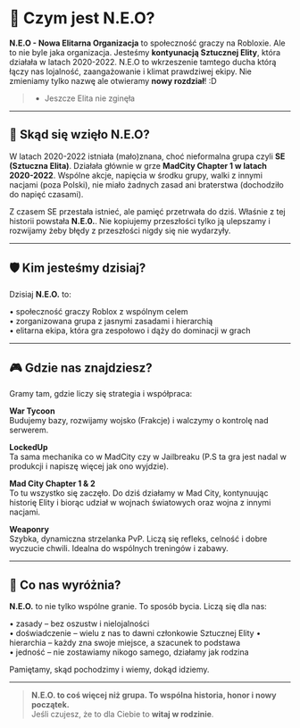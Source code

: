 # 🌟 Czym jest N.E.O?

**N.E.O - Nowa Elitarna Organizacja** to społeczność graczy na Robloxie. Ale to nie byle jaka organizacja. Jesteśmy **kontyunacją Sztucznej Elity**, która działała w latach 2020-2022. N.E.O to wkrzeszenie tamtego ducha którą łączy nas lojalność, zaangażowanie i klimat prawdziwej ekipy. Nie zmieniamy tylko nazwę ale otwieramy **nowy rozdział**! :D

> - Jeszcze Elita nie zginęła

---

## 🧭 Skąd się wzięło N.E.O?

W latach 2020-2022 istniała (mało)znana, choć nieformalna grupa czyli **SE (Sztuczna Elita)**. Działała głównie w grze **MadCity Chapter 1 w latach 2020-2022**. Wspólne akcje, napięcia w środku grupy, walki z innymi nacjami (poza Polski), nie miało żadnych zasad ani braterstwa (dochodziło do napięć czasami).

Z czasem SE przestała istnieć, ale pamięć przetrwała do dziś. Właśnie z tej historii powstała **N.E.0.**. Nie kopiujemy przeszłości tylko ją ulepszamy i rozwijamy żeby błędy z przeszłości nigdy się nie wydarzyły.

---

## 🛡️ Kim jesteśmy dzisiaj?

Dzisiaj **N.E.O.** to:

• społeczność graczy Roblox z wspólnym celem  
• zorganizowana grupa z jasnymi zasadami i hierarchią  
• elitarna ekipa, która gra zespołowo i dąży do dominacji w grach

---

## 🎮 Gdzie nas znajdziesz?

Gramy tam, gdzie liczy się strategia i współpraca:

**War Tycoon**  
Budujemy bazy, rozwijamy wojsko (Frakcje) i walczymy o kontrolę nad serwerem.

**LockedUp**  
Ta sama mechanika co w MadCity czy w Jailbreaku (P.S ta gra jest nadal w produkcji i napiszę więcej jak ono wyjdzie).

**Mad City Chapter 1 & 2**  
To tu wszystko się zaczęło. Do dziś działamy w Mad City, kontynuując historię Elity i biorąc udział w wojnach światowych oraz wojna z innymi nacjami.

**Weaponry**  
Szybka, dynamiczna strzelanka PvP. Liczą się refleks, celność i dobre wyczucie chwili. Idealna do wspólnych treningów i zabawy.

---

## 💎 Co nas wyróżnia?

**N.E.O.** to nie tylko wspólne granie. To sposób bycia. Liczą się dla nas:

• zasady – bez oszustw i nielojalności  
• doświadczenie – wielu z nas to dawni członkowie Sztucznej Elity 
• hierarchia – każdy zna swoje miejsce, a szacunek to podstawa  
• jedność – nie zostawiamy nikogo samego, działamy jak rodzina

Pamiętamy, skąd pochodzimy i wiemy, dokąd idziemy.

---

> **N.E.O. to coś więcej niż grupa. To wspólna historia, honor i nowy początek.**  
> Jeśli czujesz, że to dla Ciebie to **witaj w rodzinie**.
